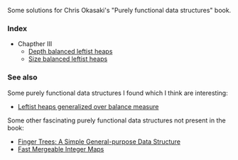Some solutions for Chris Okasaki's "Purely functional data
structures" book.

### Index

* Chapther III
  * [Depth balanced leftist heaps](Ch3/RankedLeftistHeap.hs)
  * [Size balanced leftist heaps](Ch3/WeightedLeftistHeap.hs)

### See also

Some purely functional data structures I found which I think are interesting:

* [Leftist heaps generalized over balance measure](Ch3/GeneralizedLeftistHeap.hs)

Some other fascinating purely functional data structures not present in the book:

* [Finger Trees: A Simple General-purpose Data Structure][2-3finger]
* [Fast Mergeable Integer Maps][intmaps]

[2-3finger]: http://www.soi.city.ac.uk/~ross/papers/FingerTree.html
[intmaps]:   http://citeseerx.ist.psu.edu/viewdoc/summary?doi=10.1.1.37.5452
